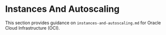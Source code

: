 # Instances And Autoscaling

This section provides guidance on `instances-and-autoscaling.md` for Oracle Cloud Infrastructure (OCI).